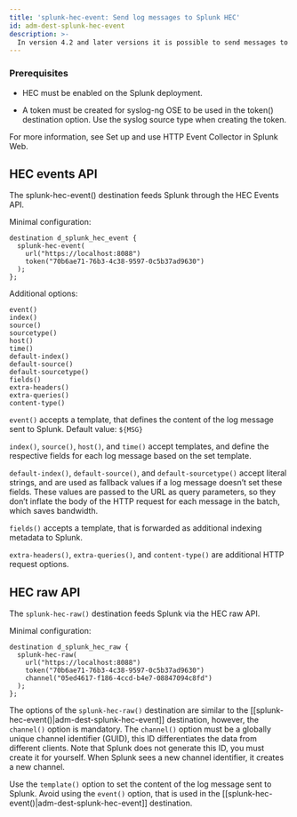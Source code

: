 ```yaml
---
title: 'splunk-hec-event: Send log messages to Splunk HEC'
id: adm-dest-splunk-hec-event
description: >-
  In version 4.2 and later versions it is possible to send messages to the Splunk HTTP Event Collector(HEC).
---
```


### Prerequisites

* HEC must be enabled on the Splunk deployment.

* A token must be created for syslog-ng OSE to be used in the token() destination option. Use the syslog source type when creating the token.

For more information, see Set up and use HTTP Event Collector in Splunk Web.

## HEC events API

The splunk-hec-event() destination feeds Splunk through the HEC Events API.

Minimal configuration:

```config
destination d_splunk_hec_event {
  splunk-hec-event(
    url("https://localhost:8088")
    token("70b6ae71-76b3-4c38-9597-0c5b37ad9630")
  );
};
```

Additional options:

```config
event()
index()
source()
sourcetype()
host()
time()
default-index()
default-source()
default-sourcetype()
fields()
extra-headers()
extra-queries()
content-type()
```

`event()` accepts a template, that defines the content of the log message sent to Splunk. Default value: `${MSG}`

`index()`, `source()`, `host()`, and `time()` accept templates, and define the respective fields for each log message based on the set template.

`default-index()`, `default-source()`, and `default-sourcetype()` accept literal strings, and are used as fallback values if a log message doesn’t set these fields. These values are passed to the URL as query parameters, so they don’t inflate the body of the HTTP request for each message in the batch, which saves bandwidth.

`fields()` accepts a template, that is forwarded as additional indexing metadata to Splunk.

`extra-headers()`, `extra-queries()`, and `content-type()` are additional HTTP request options.

## HEC raw API

The `splunk-hec-raw()` destination feeds Splunk via the HEC raw API.

Minimal configuration:

```config
destination d_splunk_hec_raw {
  splunk-hec-raw(
    url("https://localhost:8088")
    token("70b6ae71-76b3-4c38-9597-0c5b37ad9630")
    channel("05ed4617-f186-4ccd-b4e7-08847094c8fd")
  );
};
```

The options of the `splunk-hec-raw()` destination are similar to the [[splunk-hec-event()|adm-dest-splunk-hec-event]] destination, however, the `channel()` option is mandatory. The `channel()` option must be a globally unique channel identifier (GUID), this ID differentiates the data from different clients. Note that Splunk does not generate this ID, you must create it for yourself. When Splunk sees a new channel identifier, it creates a new channel.

Use the `template()` option to set the content of the log message sent to Splunk. Avoid using the `event()` option, that is used in the [[splunk-hec-event()|adm-dest-splunk-hec-event]] destination.
